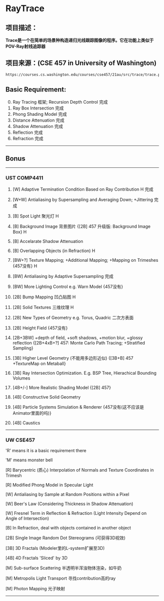 # RayTrace

## 项目描述：
**Trace是一个在简单的场景种构造递归光线跟踪图像的程序。它在功能上类似于POV-Ray射线追踪器**

## 项目来源：(CSE 457 in University of Washington)
```
https://courses.cs.washington.edu/courses/cse457/21au/src/trace/trace.php
```

## Basic Requirement:  
0. Ray Tracing 框架; Recursion Depth Control 完成
1. Ray Box Intersection 完成
2. Phong Shading Model 完成
3. Distance Attenuation 完成
4. Shadow Attenuation 完成
5. Reflection 完成
6. Refraction 完成

----------------------------------------------------------------------------

## Bonus

----------------------------------------------------------------------------

### UST COMP4411
 
1. [W] Adaptive Termination Condition Based on Ray Contribution H 完成
 
2. [W+W] Antialiasing by Supersampling and Averaging Down; +Jittering 完成

3. [B] Spot Light 聚光灯 H

4. [B] Background Image 背景图片 {[2B] 457 升级版: Background Image Box}  H

5. [B] Accelarate Shadow Attenuation

6. [B] Overlapping Objects (in Refraction) H

7. [BW+?] Texture Mapping; +Additional Mapping; +Mapping on Trimeshes {457没有} H

8. [BW] Antialiasing by Adaptive Supersampling 完成

9. [BW] More Lighting Control e.g. Warn Model {457没有}

10. [2B] Bump Mapping 凹凸贴图 H

11. [2B] Solid Textures 三维纹理 H

12. [2B] New Types of Geometry e.g. Torus, Quadric 二次方表面

13. [2B] Height Field {457没有}

14. [2B+3BW] +depth of field, +soft shadows, +motion blur, +glossy reflection {[2B+4xB+?] 457: Monte Carlo Path Tracing; +Stratified Sampling}

15. [3B] Higher Level Geometry (不能用多边形近似) {[3B+B] 457 +TextureMap on Metaball}

16. [3B] Ray Intersection Optimization. E.g. BSP Tree, Hierachical Bounding Volumes

17. [4B+/-] More Realistic Shading Model {[2B] 457}

18. [4B] Constructive Solid Geometry

19. [4B] Particle Systems Simulation & Renderer {457没有(这不应该是Animator里面的吗)}

20. [4B] Caustics

----------------------------------------------------------------------------

### UW CSE457

'R' means it is a basic requirement there

'M' means monster bell

[R] Barycentric (质心) Interpolation of Normals and Texture Coordinates in Trimesh

[R] Modified Phong Model in Specular Light

[W] Antialiasing by Sample at Random Positions within a Pixel

[W] Beer's Law (Considering Thickness in Shadow Attenuation)

[W] Fresnel Term in Reflection & Refraction (Light Intensity Depend on Angle of Intersection)

[B] In Refraction, deal with objects contained in another object

[2B] Single Image Random Dot Stereograms (可获得3D视效)

[3B] 3D Fractals (Modeler里的L-system扩展至3D)

[4B] 4D Fractals 'Sliced' by 3D

[M] Sub-surface Scattering 半透明半浑浊物体渲染，如牛奶

[M] Metropolis Light Transport 寻找contribution高的ray

[M] Photon Mapping 光子映射

----------------------------------------------------------------------------

